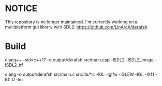 # NOTICE
This repository is no longer maintained. I'm currently working on a multiplatform gui library with SDL2:
https://github.com/LinArcX/derafsh

# Build
clang++ -std=c++17 -o output/derafsh src/main.cpp -lSDL2 -lSDL2_image -lSDL2_ttf

clang -o output/derafsh src/main.c src/lib/*.c -lGL -lglfw -lGLEW -lGL -lX11 -lGLU -lm

